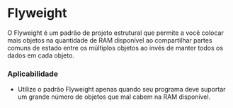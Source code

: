 # Flyweight

O Flyweight é um padrão de projeto estrutural que permite a você colocar mais objetos na quantidade de RAM disponível ao compartilhar partes comuns de estado entre os múltiplos objetos ao invés de manter todos os dados em cada objeto.

### Aplicabilidade

- Utilize o padrão Flyweight apenas quando seu programa deve suportar um grande número de objetos que mal cabem na RAM disponível.
